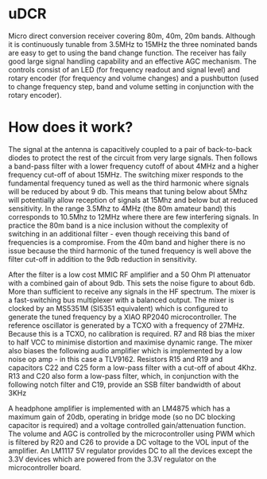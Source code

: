 # uDCR
Micro direct conversion receiver covering 80m, 40m, 20m bands. Although it is continuously tunable from 3.5MHz to 15MHz the three nominated bands are easy to get to using the band change function. The receiver has faily good large signal handling capability and an effective AGC mechanism. The controls consist of an LED (for frequency readout and signal level) and rotary encoder (for frequency and volume changes) and a pushbutton (used to change frequency step, band and volume setting in conjunction with the rotary encoder).

# How does it work?
The signal at the antenna is capacitively coupled to a pair of back-to-back diodes to protect the rest of the circuit from very large signals. Then follows a band-pass filter with a lower frequency cutoff of about 4MHz and a higher frequency cut-off of about 15MHz. The switching mixer responds to the fundamental frequency tuned as well as the third harmonic where signals will be reduced by about 9 db. This means that tuning below about 5Mhz will potentially allow reception of signals at 15Mhz and below but at reduced sensitivity. In the range 3.5Mhz to 4MHz (the 80m amateur band) this corresponds to 10.5Mhz to 12MHz where there are few interfering signals. In practice the 80m band is a nice inclusion without the complexity of switching in an additional filter - even though receiving this band of frequencies is a compromise. From the 40m band and higher there is no issue because the third harmonic of the tuned frequency is well above the filter cut-off in addition to the 9db reduction in sensitivity.

After the filter is a low cost MMIC RF amplifier and a 50 Ohm PI attenuator with a combined gain of about 9db. This sets the noise figure to about 6db. More than sufficient to receive any signals in the HF spectrum. The mixer is a fast-switching bus multiplexer with a balanced output. The mixer is clocked by an MS5351M (SI5351 equivalent) which is configured to generate the tuned frequency by a XIAO RP2040 microcontroller. The reference oscillator is generated by a TCXO with a frequency of 27MHz. Because this is a TCXO, no calibration is required. R7 and R8 bias the mixer to half VCC to minimise distortion and maximise dynamic range. The mixer also biases the following audio amplifier which is implemented by a low noise op amp - in this case a TLV9162. Resistors R15 and R19 and capacitors C22 and C25 form a low-pass filter with a cut-off of about 4Khz. R13 and C20 also form a low-pass filter, which, in conjunction with the following notch filter and C19, provide an SSB filter bandwidth of about 3KHz

A headphone amplifier is implemented with an LM4875 which has a maximum gain of 20db, operating in bridge mode (so no DC blocking capacitor is required) and a voltage controlled gain/attenuation function. The volume and AGC is controlled by the microcontroller using PWM which is filtered by R20 and C26 to provide a DC voltage to the VOL input of the amplifier. An LM1117 5V regulator provides DC to all the devices except the 3.3V devices which are powered from the 3.3V regulator on the microcontroller board.

